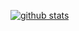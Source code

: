 

[![github stats](https://github-readme-stats-hkalexling.vercel.app/api?username=hkalexling&theme=merko&count_private=true&show_icons=true&role=OWNER,ORGANIZATION_MEMBER,COLLABORATOR)](https://github.com/anuraghazra/github-readme-stats)
